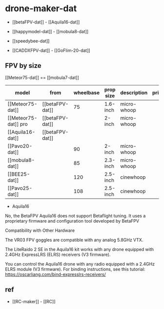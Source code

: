 
# drone-maker-dat

- [[betaFPV-dat]] - [[Aquila16-dat]]

- [[happymodel-dat]] - [[mobula8-dat]]

- [[speedybee-dat]]



- [[CADDXFPV-dat]] - [[GoFlim-20-dat]]





## FPV by size 

[[Meteor75-dat]] == [[mobula7-dat]]


| model                | from            | wheelbase | prop size | description | price | carry weight |
| -------------------- | --------------- | --------- | --------- | ----------- | ----- | ------------ |
| [[Meteor75-dat]]     | [[betaFPV-dat]] | 75        | 1.6-inch  | micro-whoop |       |              |
| [[Meteor75-dat]] pro | [[betaFPV-dat]] |           | 2-inch    | micro-whoop |       |              |
| [[Aquila16-dat]]     | [[betaFPV-dat]] |           |           |             |       |              |
| [[Pavo20-dat]]       |                 | 90        | 2-inch    | micro-whoop |       | ~35–45 g     |
| [[mobula8-dat]]      |                 | 85        | 2.3-inch  | micro-whoop |       | ~35–45 g     |
| [[BEE25-dat]]        |                 | 120       | 2.5-inch  | cinewhoop   |       | ~60–120 g    |
| [[Pavo25-dat]]       |                 | 108       | 2.5-inch  | cinewhoop   |       | ~60–120 g    |

- Aquila16

No, the BetaFPV Aquila16 does not support Betaflight tuning. It uses a proprietary firmware and configuration tool developed by BetaFPV



Compatibility with Other Hardware

The VR03 FPV goggles are compatible with any analog 5.8GHz VTX.

The LiteRaido 2 SE in the Aquila16 kit works with any drone equipped with 2.4GHz ExpressLRS (ELRS) receivers (V3 firmware).

You can control the Aquila16 drone with any radio equipped with a 2.4GHz ELRS module (V3 firmware). For binding instructions, see this tutorial: https://oscarliang.com/bind-expresslrs-receivers/



## ref 

- [[RC-maker]] - [[RC]]